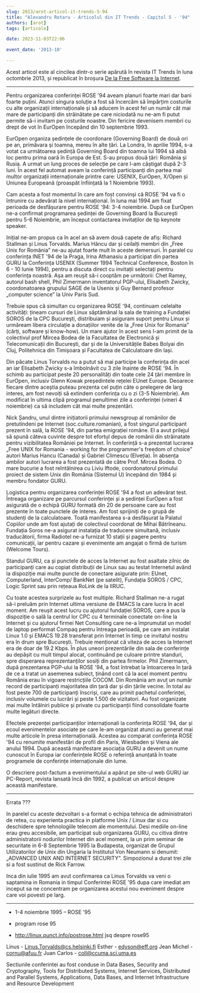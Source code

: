 ```yaml
---
slug: 2013/arot-articol-it-trends-5-94
title: "Alexandru Rotaru - Articolul din IT Trends - Capitol 5 - '94"
authors: [arot]
tags: [articole]

date: 2023-11-03T22:06

event_date: '2013-10'

---
```


Acest articol este al cincilea dintr-o serie apărută în revista IT Trends
în luna octombrie 2013, și republicat în broșura
[De la Free Software la Internet](https://github.com/cronica-it/arhiva/releases/download/2013/arot-brosura-a5-tipar.pdf).

<!-- truncate -->

---

Pentru organizarea conferinței ROSE '94 aveam planuri foarte mari
dar bani foarte puțini. Atunci singura soluție a fost să încercăm să împărțim costurile cu alte organizații internaționale și să aducem în
acest fel un număr cât mai mare de participanți din străinătate pe
care niciodată nu ne-am fi putut permite să-i invitam pe costurile
noastre. Din fericire devenisem membri cu drept de vot în EurOpen
începând din 10 septembrie 1993.

EurOpen organiza ședințele de coordonare (Governing Board) de două ori pe an, primăvara și toamna, mereu în alte țări. La Londra, în aprilie 1994, s-a votat ca următoarea ședință Governing Board din toamna lui 1994 să aibă loc pentru prima oară în Europa de Est. S-au propus două țări: România și Rusia. A urmat un lung proces de selecție pe care l-am câștigat după 2-3 luni. În acest fel automat aveam la conferință
participanți din partea mai multor organizații internaționale printre care: USENIX, EurOpen, X/Open și Uniunea Europeană (proaspăt înființată la 1 Noiembrie 1993).

Cam acesta a fost momentul în care am fost convinși că ROSE '94 va fi o întrunire cu adevărat la nivel internațional. În luna mai 1994 am fixat perioada de desfășurare pentru ROSE '94: 3-4 noiembrie. După ce EurOpen ne-a confirmat programarea ședinței de
Governing Board la București pentru 5-6 Noiembrie, am început contactarea invitaților de tip keynote speaker.

Inițial ne-am propus ca în acel an să avem două capete de afiș: Richard Stallman și Linus Torvalds. Marius Hâncu dar și ceilalți membri din „Free Unix for România” ne-au ajutat foarte mult în aceste demersuri. În paralel cu conferința INET '94 de la Praga, Irina Athanasiu a participat din partea GURU la Conferința USENIX (Summer 1994 Technical Conference, Boston în 6 - 10 Iunie 1994), pentru a discuta direct cu invitații selectați pentru conferința noastră. Așa am reușit să-i cooptăm pe următorii: Chet Ramey, autorul bash shell, Phil Zimermann inventatorul PGP-ului, Elisabeth Zwicky, coordonatoarea grupului SAGE de la Usenix și Guy Bernard profesor „computer science” la Univ Paris Sud.

Trebuie spus că simultan cu organizarea ROSE '94, continuam celelalte activități: țineam cursuri de Linux săptămânal la sala de training a Fundației SOROS de la CPC Bucureşti, distribuiam și asiguram suport pentru Linux și urmăream libera circulație a donațiilor venite de la „Free Unix for Romania” (cărți, software și know-how). Un mare ajutor în acest sens l-am primit de la colectivul prof Mircea Bodea de la Facultatea de Electronică și Telecomunicații din București, dar și de la Universitățile Babes Bolyai din Cluj, Politehnica din Timișoara și Facultatea de Calculatoare din Iași.

Din păcate Linus Torvalds nu a putut să mai participe la conferința din acel an iar Elisabeth Zwicky s-a îmbolnăvit cu 3 zile înainte de ROSE '94. În schimb au participat peste 20 personalități din toate cele 24 țări membre în EurOpen, inclusiv Glenn Kowak președintele rețelei EUnet Europe. Deoarece fiecare dintre aceștia puteau prezenta cel puțin câte o prelegere de larg interes, am fost nevoiți să extindem conferința cu o zi (3-5 Noiembrie). Am modificat în ultima clipă programul penultimei zile a conferinței (vineri 4 noiembrie) ca să includem cât mai multe prezentări.

Nick Șandru, unul dintre inițiatorii primului newsgroup al românilor de pretutindeni pe Internet (soc.culture.romanian), a fost singurul participant prezent în sală, la ROSE '94, din partea emigrației române. El a avut prilejul să spună câteva cuvinte despre tot efortul depus de românii din străinatate pentru vizibilitatea României pe Internet. În conferință s-a prezentat lucrarea „Free UNIX for Romania - working for the programmer's freedom of choice” autori Marius Hancu (Canada) și Gabriel Climescu (Elveția). În absența ambilor autori lucrarea a fost prezentată de către Prof. Mircea Bodea. O mare bucurie a fost reîntâlnirea cu Liviu Iftode, coordonatorul primului proiect de sistem Unix din România (Sistemul U) începând din 1984 și membru fondator GURU.

Logistica pentru organizarea conferinței ROSE '94 a fost un adevărat test. Întreaga organizare pe parcursul conferinței și a ședinței EurOpen a fost asigurată de o echipă GURU formată din 20 de persoane care au fost prezente în toate punctele de interes. Am fost sprijiniți de o grupă de studenți de la calculatoare. Toată manifestarea s-a desfășurat
 la Palatul Copiilor unde am fost ajutați de colectivul coordonat de Mihai Bătrîneanu. Fundația Soros ne-a asigurat instalația de traducere simultană, inclusiv traducătorii, firma Radiotel ne-a furnizat 10 stații și pagere pentru comunicații, iar pentru cazare și evenimente am angajat o firmă de turism (Welcome Tours).

Standul GURU, ca și punctele de acces la Internet au fost asaltate zilnic de participanți care au copiat distribuții de Linux sau au testat Internetul având la dispoziție mai multe puncte de conectare asigurate prin: EUnet, Computerland, InterComp/ BankNet (pe satelit), Fundația SOROS / CPC, Logic Sprint sau prin rețeaua RoLink de la IIRUC.

Cu toate acestea surprizele au fost multiple. Richard Stallman ne-a rugat să-i preluăm prin Internet ultima versiune de EMACS la care lucra în acel moment. Am reușit acest lucru cu ajutorul fundației SOROS, care a pus la dispoziție o sală la centrul lor CPC cu 4 terminale conectate on-line la Internet și cu ajutorul firmei Net Consulting care ne-a împrumutat un model de laptop performat Compaq pentru întreaga perioadă, pe care am instalat Linux 1.0 și EMACS 19.28 transferat prin Internet în timp ce invitatul nostru era în drum spre București. Trebuie menționat că viteza de acces la Internet era de doar de 19.2 Kbps. În plus uneori prezentările din sala de conferințe au depășit cu mult timpul alocat,
continuând pe culoare printre standuri, spre disperarea reprezentanților sosiți din partea firmelor. Phil Zimermann, după prezentarea PGP-ului la ROSE '94, a fost întrebat la întoarcerea în țară de ce a tratat un asemenea subiect, ținând cont că la acel moment pentru România erau în vigoare restricțiile COCOM. Din România am avut un număr record de participanți majoritatea din țară dar și din țările vecine. În total au fost peste 700 de participanți înscriși, care au primit pachetul conferinței, inclusiv volumele cu lucrări și peste 1.500 de vizitatori. Au fost organizate mai multe întâlniri publice și private cu participanții fiind consolidate foarte multe legături directe.

Efectele prezenței participanților internaționali la conferința ROSE '94, dar și ecoul evenimentelor asociate pe care le-am organizat atunci au generat mai multe articole în presa internațională. Acestea au comparat conferința ROSE '94 cu renumite manifestări de profil din Paris, Wiesbaden și Viena ale anului 1994. După această manifestare asociația GURU a devenit un nume cunoscut în Europa iar conferințele ROSE o referință anunțată în toate programele de conferințe internaționale din lume.

O descriere post-factum a evenimentului a apărut pe site-ul web GURU iar PC-Report, revista lansată încă din 1992, a publicat un articol despre această manifestare.

---

Errata ???

In parelel cu aceste dezvoltari s-a format o echipa tehnica de administratori de retea, cu experienta practica in platforme Unix / Linux dar si cu deschidere spre tehnologiile telecom ale momentului.  Desi mediile on-line erau greu accesibile, am participat sub organizarea GURU, cu citiva dintre administratorii nodurilor Internet din acel moment, la un prim seminar de securitate  in 6-8 Septembrie 1995 la Budapesta, organizat de Grupul Utilizatorilor de Unix din Ungaria la Institutul Von Neumann si denumit: „ADVANCED UNIX AND INTERNET SECURITY”. Simpozionul a durat trei zile si a fost  sustinut de Rick Farrow.

Inca din iulie 1995 am avut confirmarea ca Linus Torvalds va veni o saptamina in Romania in timpul Conferintei ROSE '95 dupa care imediat am inceput sa ne concentram pe organizarea acestui nou eveniment despre care voi povesti pe larg.


---

- 1-4 noiembrie 1995 – ROSE '95

- program rose 95
- http://linux.punct.info/postrose.html    jsq despre rose95

Linus - Linus.Torvalds@cs.helsinki.fi
Esther - edyson@eff.org
Jean Michel - cornu@afuu.fr
Juan Carlos - coll@ccuma.sci.uma.es


Sectiunile conferintei au fost conduse in
Data Bases, Security and Cryptography, Tools
for Distributed Systems, Internet Services, Distributed and Parallel
Systems, Applications, Data Bases, and Internet Infrastructure
and Resource Development

